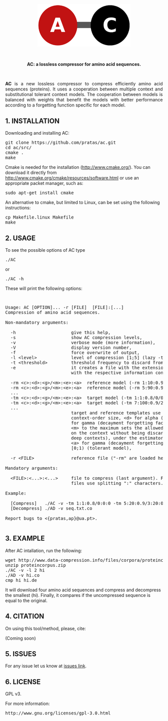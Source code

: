 <p align="center"><img src="imgs/logo.png"
alt="AC" width="298" border="0" /></p>
<br>

<p align="center"><b>AC: a lossless compressor for amino acid sequences.</b></p></br>
<p align="justify">
<b>AC</b> is a new lossless compressor to compress efficiently amino acid sequences (proteins). It uses a cooperation between multiple context and substitutional tolerant context models. The cooperation between models is balanced with weights that benefit the models with better performance according to a forgetting function specific for each model.

## 1. INSTALLATION ##

Downloading and installing AC:
<pre>
git clone https://github.com/pratas/ac.git
cd ac/src/
cmake .
make
</pre>

Cmake is needed for the installation (http://www.cmake.org/). You can download it directly from http://www.cmake.org/cmake/resources/software.html or use an appropriate packet manager, such as:
<pre>
sudo apt-get install cmake
</pre>
An alternative to cmake, but limited to Linux, can be set using the following instructions:
<pre>
cp Makefile.linux Makefile
make
</pre>

## 2. USAGE ##

To see the possible options of AC type
<pre>
./AC
</pre>
or
<pre>
./AC -h
</pre>
These will print the following options:
<pre>
<p>
Usage: AC [OPTION]... -r [FILE]  [FILE]:[...]                          
Compression of amino acid sequences.                                   
                                                                       
Non-mandatory arguments:                                               
                                                                       
  -h                     give this help,                               
  -s                     show AC compression levels,                   
  -v                     verbose mode (more information),              
  -V                     display version number,                       
  -f                     force overwrite of output,                    
  -l &#60level&#62             level of compression [1;5] (lazy -tm setup),  
  -t &#60threshold&#62         threshold frequency to discard from alphabet,
  -e                     it creates a file with the extension ".iae" 
                         with the respective information content.      
                                                                       
  -rm &#60c&#62:&#60d&#62:&#60g&#62/&#60m&#62:&#60e&#62:&#60a&#62  reference model (-rm 1:10:0.9/0:0:0),   
  -rm &#60c&#62:&#60d&#62:&#60g&#62/&#60m&#62:&#60e&#62:&#60a&#62  reference model (-rm 5:90:0.9/1:50:0.8),
  ...                                                                  
  -tm &#60c&#62:&#60d&#62:&#60g&#62/&#60m&#62:&#60e&#62:&#60a&#62  target model (-tm 1:1:0.8/0/0/0),       
  -tm &#60c&#62:&#60d&#62:&#60g&#62/&#60m&#62:&#60e&#62:&#60a&#62  target model (-tm 7:100:0.9/2:100.85),  
  ...                                                                  
                         target and reference templates use &#60c&#62 for    
                         context-order size, &#60d&#62 for alpha (1/&#60d&#62), &#60g&#62
                         for gamma (decayment forgetting factor) [0;1),
                         &#60m&#62 to the maximum sets the allowed mutations,
                         on the context without being discarded (for   
                         deep contexts), under the estimator &#60e&#62, using
                         &#60a&#62 for gamma (decayment forgetting factor)   
                         [0;1) (tolerant model),                       
                                                                       
  -r &#60FILE&#62              reference file ("-rm" are loaded here),     
                                                                       
Mandatory arguments:                                                   
                                                                       
  &#60FILE&#62:&#60...&#62:&#60...&#62     file to compress (last argument). For more    
                         files use splitting ":" characters.         
                                                                       
Example:                                                               
                                                                       
  [Compress]   ./AC -v -tm 1:1:0.8/0:0:0 -tm 5:20:0.9/3:20:0.9 seq.txt 
  [Decompress] ./AD -v seq.txt.co      

Report bugs to &#60{pratas,ap}@ua.pt&#62.                            
</pre>

## 3. EXAMPLE ##

After AC intallation, run the following:
<pre>
wget http://www.data-compression.info/files/corpora/proteincorpus.zip
unzip proteincorpus.zip
./AC -v -l 2 hi
./AD -v hi.co
cmp hi hi.de
</pre>
It will download four amino acid sequences and compress and decompress the smallest (hi). Finally, it compares if the uncompressed sequence is equal to the original.

## 4. CITATION ##

On using this tool/method, please, cite:

(Coming soon)

## 5. ISSUES ##

For any issue let us know at [issues link](https://github.com/pratas/ac/issues).

## 6. LICENSE ##

GPL v3.

For more information:
<pre>http://www.gnu.org/licenses/gpl-3.0.html</pre>

